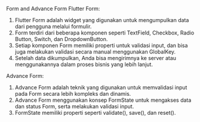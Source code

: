 Form and Advance Form
Flutter Form:
  1. Flutter Form adalah widget yang digunakan untuk mengumpulkan data dari pengguna melalui formulir.
  2. Form terdiri dari beberapa komponen seperti TextField, Checkbox, Radio Button, Switch, dan DropdownButton.
  3. Setiap komponen Form memiliki properti untuk validasi input, dan bisa juga melakukan validasi secara manual menggunakan GlobalKey.
  4. Setelah data dikumpulkan, Anda bisa mengirimnya ke server atau menggunakannya dalam proses bisnis yang lebih lanjut.
  
Advance Form:
  1. Advance Form adalah teknik yang digunakan untuk memvalidasi input pada Form secara lebih kompleks dan dinamis.
  2. Advance Form menggunakan konsep FormState untuk mengakses data dan status Form, serta melakukan validasi input.
  3. FormState memiliki properti seperti validate(), save(), dan reset().
